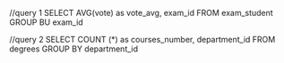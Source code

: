 //query 1
SELECT AVG(vote) as vote_avg, exam_id
FROM exam_student
GROUP BU exam_id 

//query 2
SELECT COUNT (*) as courses_number, department_id
FROM degrees
GROUP BY department_id
